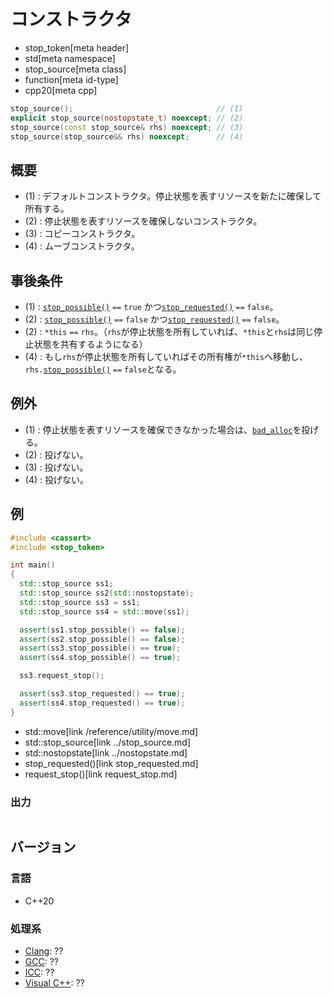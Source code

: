 # コンストラクタ
* stop_token[meta header]
* std[meta namespace]
* stop_source[meta class]
* function[meta id-type]
* cpp20[meta cpp]

```cpp
stop_source();                                // (1)
explicit stop_source(nostopstate_t) noexcept; // (2)
stop_source(const stop_source& rhs) noexcept; // (3)
stop_source(stop_source&& rhs) noexcept;      // (4)
```

## 概要
- (1) : デフォルトコンストラクタ。停止状態を表すリソースを新たに確保して所有する。
- (2) : 停止状態を表すリソースを確保しないコンストラクタ。
- (3) : コピーコンストラクタ。
- (4) : ムーブコンストラクタ。

## 事後条件
- (1) : [`stop_possible()`](stop_possible.md) `==` `true` かつ[`stop_requested()`](stop_requested.md) `==` `false`。
- (2) : [`stop_possible()`](stop_possible.md) `==` `false` かつ[`stop_requested()`](stop_requested.md) `==` `false`。
- (2) : `*this` `==` `rhs`。（`rhs`が停止状態を所有していれば、`*this`と`rhs`は同じ停止状態を共有するようになる）
- (4) : もし`rhs`が停止状態を所有していればその所有権が`*this`へ移動し、`rhs.`[`stop_possible()`](stop_possible.md) `==` `false`となる。

## 例外
- (1) : 停止状態を表すリソースを確保できなかった場合は、[`bad_alloc`](/reference/new/bad_alloc.md)を投げる。
- (2) : 投げない。
- (3) : 投げない。
- (4) : 投げない。

## 例
```cpp example
#include <cassert>
#include <stop_token>

int main()
{
  std::stop_source ss1;
  std::stop_source ss2(std::nostopstate);
  std::stop_source ss3 = ss1;
  std::stop_source ss4 = std::move(ss1);

  assert(ss1.stop_possible() == false);
  assert(ss2.stop_possible() == false);
  assert(ss3.stop_possible() == true);
  assert(ss4.stop_possible() == true);

  ss3.request_stop();

  assert(ss3.stop_requested() == true);
  assert(ss4.stop_requested() == true);
}
```
* std::move[link /reference/utility/move.md]
* std::stop_source[link ../stop_source.md]
* std::nostopstate[link ../nostopstate.md]
* stop_requested()[link stop_requested.md]
* request_stop()[link request_stop.md]

### 出力
```
```

## バージョン
### 言語
- C++20

### 処理系
- [Clang](/implementation.md#clang): ??
- [GCC](/implementation.md#gcc): ??
- [ICC](/implementation.md#icc): ??
- [Visual C++](/implementation.md#visual_cpp): ??
